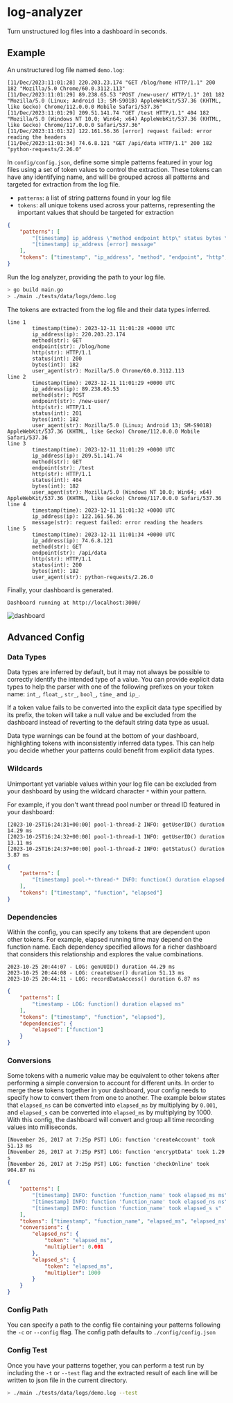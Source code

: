 # log-analyzer

Turn unstructured log files into a dashboard in seconds.

## Example

An unstructured log file named `demo.log`:

```log
[11/Dec/2023:11:01:28] 220.203.23.174 "GET /blog/home HTTP/1.1" 200 182 "Mozilla/5.0 Chrome/60.0.3112.113"
[11/Dec/2023:11:01:29] 89.238.65.53 "POST /new-user/ HTTP/1.1" 201 182 "Mozilla/5.0 (Linux; Android 13; SM-S901B) AppleWebKit/537.36 (KHTML, like Gecko) Chrome/112.0.0.0 Mobile Safari/537.36"
[11/Dec/2023:11:01:29] 209.51.141.74 "GET /test HTTP/1.1" 404 182 "Mozilla/5.0 (Windows NT 10.0; Win64; x64) AppleWebKit/537.36 (KHTML, like Gecko) Chrome/117.0.0.0 Safari/537.36"
[11/Dec/2023:11:01:32] 122.161.56.36 [error] request failed: error reading the headers
[11/Dec/2023:11:01:34] 74.6.8.121 "GET /api/data HTTP/1.1" 200 182 "python-requests/2.26.0"
```

In `config/config.json`, define some simple patterns featured in your log files using a set of token values to control the extraction. These tokens can have any identifying name, and will be grouped across all patterns and targeted for extraction from the log file.

- `patterns`: a list of string patterns found in your log file    
- `tokens`: all unique tokens used across your patterns, representing the important values that should be targeted for extraction

```json
{
    "patterns": [
        "[timestamp] ip_address \"method endpoint http\" status bytes \"user_agent\"",
        "[timestamp] ip_address [error] message"
    ],
    "tokens": ["timestamp", "ip_address", "method", "endpoint", "http", "status", "bytes", "user_agent", "message"]
}
```

Run the log analyzer, providing the path to your log file.

```bash
> go build main.go
> ./main ./tests/data/logs/demo.log
```

The tokens are extracted from the log file and their data types inferred.

```text
line 1
        timestamp(time): 2023-12-11 11:01:28 +0000 UTC
        ip_address(ip): 220.203.23.174
        method(str): GET
        endpoint(str): /blog/home
        http(str): HTTP/1.1
        status(int): 200
        bytes(int): 182
        user_agent(str): Mozilla/5.0 Chrome/60.0.3112.113
line 2
        timestamp(time): 2023-12-11 11:01:29 +0000 UTC
        ip_address(ip): 89.238.65.53
        method(str): POST
        endpoint(str): /new-user/
        http(str): HTTP/1.1
        status(int): 201
        bytes(int): 182
        user_agent(str): Mozilla/5.0 (Linux; Android 13; SM-S901B) AppleWebKit/537.36 (KHTML, like Gecko) Chrome/112.0.0.0 Mobile Safari/537.36
line 3
        timestamp(time): 2023-12-11 11:01:29 +0000 UTC
        ip_address(ip): 209.51.141.74
        method(str): GET
        endpoint(str): /test
        http(str): HTTP/1.1
        status(int): 404
        bytes(int): 182
        user_agent(str): Mozilla/5.0 (Windows NT 10.0; Win64; x64) AppleWebKit/537.36 (KHTML, like Gecko) Chrome/117.0.0.0 Safari/537.36
line 4
        timestamp(time): 2023-12-11 11:01:32 +0000 UTC
        ip_address(ip): 122.161.56.36
        message(str): request failed: error reading the headers
line 5
        timestamp(time): 2023-12-11 11:01:34 +0000 UTC
        ip_address(ip): 74.6.8.121
        method(str): GET
        endpoint(str): /api/data
        http(str): HTTP/1.1
        status(int): 200
        bytes(int): 182
        user_agent(str): python-requests/2.26.0
```

Finally, your dashboard is generated. 

```text
Dashboard running at http://localhost:3000/
```

![dashboard](https://user-images.githubusercontent.com/41476809/279524886-acebc2a1-519b-42e5-a31e-043efb9d012c.png)

## Advanced Config

### Data Types

Data types are inferred by default, but it may not always be possible to correctly identify the intended type of a value. You can provide explicit data types to help the parser with one of the following prefixes on your token name: `int_`, `float_`, `str_`, `bool_`, `time_` and `ip_`.

If a token value fails to be converted into the explicit data type specified by its prefix, the token will take a null value and be excluded from the dashboard instead of reverting to the default string data type as usual.

Data type warnings can be found at the bottom of your dashboard, highlighting tokens with inconsistently inferred data types. This can help you decide whether your patterns could benefit from explicit data types. 

### Wildcards

Unimportant yet variable values within your log file can be excluded from your dashboard by using the wildcard character `*` within your pattern.

For example, if you don't want thread pool number or thread ID featured in your dashboard:

```log
[2023-10-25T16:24:31+00:00] pool-1-thread-2 INFO: getUserID() duration 14.29 ms
[2023-10-25T16:24:32+00:00] pool-1-thread-1 INFO: getUserID() duration 13.11 ms
[2023-10-25T16:24:37+00:00] pool-1-thread-2 INFO: getStatus() duration 3.87 ms
```

```json
{
    "patterns": [
        "[timestamp] pool-*-thread-* INFO: function() duration elapsed ms"
    ],
    "tokens": ["timestamp", "function", "elapsed"]
}
```

### Dependencies

Within the config, you can specify any tokens that are dependent upon other tokens. For example, elapsed running time may depend on the function name. Each dependency specified allows for a richer dashboard that considers this relationship and explores the value combinations.

```log
2023-10-25 20:44:07 - LOG: genUUID() duration 44.29 ms
2023-10-25 20:44:08 - LOG: createUser() duration 51.13 ms
2023-10-25 20:44:11 - LOG: recordDataAccess() duration 6.87 ms
```

```json
{
    "patterns": [
        "timestamp - LOG: function() duration elapsed ms"
    ],
    "tokens": ["timestamp", "function", "elapsed"],
    "dependencies": {
        "elapsed": ["function"]
    }
}
```

### Conversions

Some tokens with a numeric value may be equivalent to other tokens after performing a simple conversion to account for different units. In order to merge these tokens together in your dashboard, your config needs to specify how to convert them from one to another. The example below states that `elapsed_ns` can be converted into `elapsed_ms` by multiplying by `0.001`, and `elapsed_s` can be converted into `elapsed_ms` by multiplying by 1000. With this config, the dashboard will convert and group all time recording values into milliseconds.

```log
[November 26, 2017 at 7:25p PST] LOG: function 'createAccount' took 51.13 ms
[November 26, 2017 at 7:25p PST] LOG: function 'encryptData' took 1.29 s
[November 26, 2017 at 7:25p PST] LOG: function 'checkOnline' took 904.87 ns
```

```json
{
    "patterns": [
        "[timestamp] INFO: function 'function_name' took elapsed_ms ms"
        "[timestamp] INFO: function 'function_name' took elapsed_ns ns"
        "[timestamp] INFO: function 'function_name' took elapsed_s s"
    ],
    "tokens": ["timestamp", "function_name", "elapsed_ms", "elapsed_ns", "elapsed_s"],
    "conversions": {
        "elapsed_ns": {
            "token": "elapsed_ms",
            "multiplier": 0.001
        },
        "elapsed_s": {
            "token": "elapsed_ms",
            "multiplier": 1000
        }
    }
}
```

### Config Path

You can specify a path to the config file containing your patterns following the `-c` or `--config` flag. The config path defaults to `./config/config.json`

### Config Test

Once you have your patterns together, you can perform a test run by including the `-t` or `--test` flag and the extracted result of each line will be written to json file in the current directory.

```bash
> ./main ./tests/data/logs/demo.log --test
```

